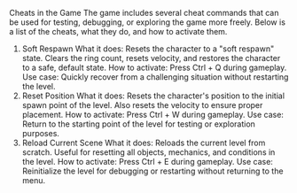 Cheats in the Game
The game includes several cheat commands that can be used for testing, debugging, or exploring the game more freely. Below is a list of the cheats, what they do, and how to activate them.

1. Soft Respawn
What it does:
Resets the character to a "soft respawn" state.
Clears the ring count, resets velocity, and restores the character to a safe, default state.
How to activate:
Press Ctrl + Q during gameplay.
Use case:
Quickly recover from a challenging situation without restarting the level.
2. Reset Position
What it does:
Resets the character's position to the initial spawn point of the level.
Also resets the velocity to ensure proper placement.
How to activate:
Press Ctrl + W during gameplay.
Use case:
Return to the starting point of the level for testing or exploration purposes.
3. Reload Current Scene
What it does:
Reloads the current level from scratch.
Useful for resetting all objects, mechanics, and conditions in the level.
How to activate:
Press Ctrl + E during gameplay.
Use case:
Reinitialize the level for debugging or restarting without returning to the menu.

